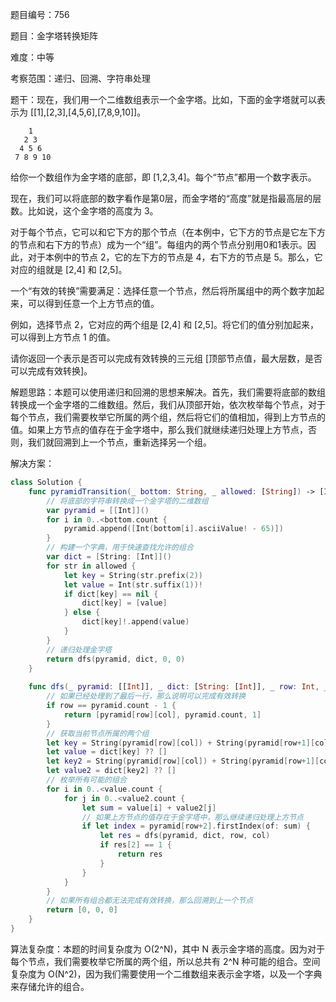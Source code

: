 题目编号：756

题目：金字塔转换矩阵

难度：中等

考察范围：递归、回溯、字符串处理

题干：现在，我们用一个二维数组表示一个金字塔。比如，下面的金字塔就可以表示为 [[1],[2,3],[4,5,6],[7,8,9,10]]。

        1
       2 3
      4 5 6
     7 8 9 10

给你一个数组作为金字塔的底部，即 [1,2,3,4]。每个“节点”都用一个数字表示。

现在，我们可以将底部的数字看作是第0层，而金字塔的“高度”就是指最高层的层数。比如说，这个金字塔的高度为 3。

对于每个节点，它可以和它下方的那个节点（在本例中，它下方的节点是它左下方的节点和右下方的节点）成为一个“组”。每组内的两个节点分别用0和1表示。因此，对于本例中的节点 2，它的左下方的节点是 4，右下方的节点是 5。那么，它对应的组就是 [2,4] 和 [2,5]。

一个“有效的转换”需要满足：选择任意一个节点，然后将所属组中的两个数字加起来，可以得到任意一个上方节点的值。

例如，选择节点 2，它对应的两个组是 [2,4] 和 [2,5]。将它们的值分别加起来，可以得到上方节点 1 的值。

请你返回一个表示是否可以完成有效转换的三元组 [顶部节点值，最大层数，是否可以完成有效转换]。

解题思路：本题可以使用递归和回溯的思想来解决。首先，我们需要将底部的数组转换成一个金字塔的二维数组。然后，我们从顶部开始，依次枚举每个节点，对于每个节点，我们需要枚举它所属的两个组，然后将它们的值相加，得到上方节点的值。如果上方节点的值存在于金字塔中，那么我们就继续递归处理上方节点，否则，我们就回溯到上一个节点，重新选择另一个组。

解决方案：

```swift
class Solution {
    func pyramidTransition(_ bottom: String, _ allowed: [String]) -> [Int] {
        // 将底部的字符串转换成一个金字塔的二维数组
        var pyramid = [[Int]]()
        for i in 0..<bottom.count {
            pyramid.append([Int(bottom[i].asciiValue! - 65)])
        }
        // 构建一个字典，用于快速查找允许的组合
        var dict = [String: [Int]]()
        for str in allowed {
            let key = String(str.prefix(2))
            let value = Int(str.suffix(1))!
            if dict[key] == nil {
                dict[key] = [value]
            } else {
                dict[key]!.append(value)
            }
        }
        // 递归处理金字塔
        return dfs(pyramid, dict, 0, 0)
    }
    
    func dfs(_ pyramid: [[Int]], _ dict: [String: [Int]], _ row: Int, _ col: Int) -> [Int] {
        // 如果已经处理到了最后一行，那么说明可以完成有效转换
        if row == pyramid.count - 1 {
            return [pyramid[row][col], pyramid.count, 1]
        }
        // 获取当前节点所属的两个组
        let key = String(pyramid[row][col]) + String(pyramid[row+1][col]) // 左下方的节点
        let value = dict[key] ?? []
        let key2 = String(pyramid[row][col]) + String(pyramid[row+1][col+1]) // 右下方的节点
        let value2 = dict[key2] ?? []
        // 枚举所有可能的组合
        for i in 0..<value.count {
            for j in 0..<value2.count {
                let sum = value[i] + value2[j]
                // 如果上方节点的值存在于金字塔中，那么继续递归处理上方节点
                if let index = pyramid[row+2].firstIndex(of: sum) {
                    let res = dfs(pyramid, dict, row, col)
                    if res[2] == 1 {
                        return res
                    }
                }
            }
        }
        // 如果所有组合都无法完成有效转换，那么回溯到上一个节点
        return [0, 0, 0]
    }
}
```

算法复杂度：本题的时间复杂度为 O(2^N)，其中 N 表示金字塔的高度。因为对于每个节点，我们需要枚举它所属的两个组，所以总共有 2^N 种可能的组合。空间复杂度为 O(N^2)，因为我们需要使用一个二维数组来表示金字塔，以及一个字典来存储允许的组合。